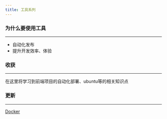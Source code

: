 ```yaml
---
title: 工具系列
---
```


### 为什么要使用工具
***
 * 自动化发布
 * 提升开发效率、体验

### 收获
***
在这里将学习到前端项目的自动化部署、ubuntu等的相关知识点

### 更新
***
[Docker](/utils/docker)
